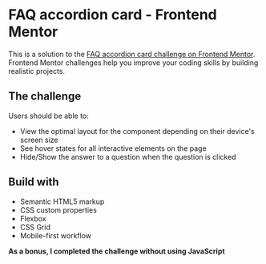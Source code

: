 # FAQ accordion card - Frontend Mentor

This is a solution to the [FAQ accordion card challenge on Frontend Mentor](https://www.frontendmentor.io/challenges/faq-accordion-card-XlyjD0Oam). Frontend Mentor challenges help you improve your coding skills by building realistic projects.

## The challenge

Users should be able to:

- View the optimal layout for the component depending on their device's screen size
- See hover states for all interactive elements on the page
- Hide/Show the answer to a question when the question is clicked

## Build with

- Semantic HTML5 markup
- CSS custom properties
- Flexbox
- CSS Grid
- Mobile-first workflow

**As a bonus, I completed the challenge without using JavaScript**
